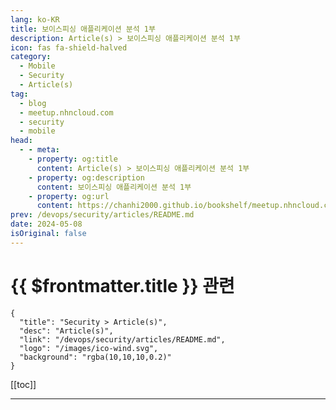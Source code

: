 ```yaml
---
lang: ko-KR
title: 보이스피싱 애플리케이션 분석 1부
description: Article(s) > 보이스피싱 애플리케이션 분석 1부
icon: fas fa-shield-halved
category: 
  - Mobile
  - Security
  - Article(s)
tag: 
  - blog
  - meetup.nhncloud.com
  - security
  - mobile
head:
  - - meta:
    - property: og:title
      content: Article(s) > 보이스피싱 애플리케이션 분석 1부
    - property: og:description
      content: 보이스피싱 애플리케이션 분석 1부
    - property: og:url
      content: https://chanhi2000.github.io/bookshelf/meetup.nhncloud.com/381.html
prev: /devops/security/articles/README.md
date: 2024-05-08
isOriginal: false
---
```


# {{ $frontmatter.title }} 관련

```component VPCard
{
  "title": "Security > Article(s)",
  "desc": "Article(s)",
  "link": "/devops/security/articles/README.md",
  "logo": "/images/ico-wind.svg",
  "background": "rgba(10,10,10,0.2)"
}
```

[[toc]]

---

<SiteInfo
  name="보이스피싱 애플리케이션 분석 1부 | NHN Cloud Meetup"
  desc="보이스피싱 애플리케이션 분석 1부"
  url="https://meetup.nhncloud.com/posts/381"
  logo="https://meetup.nhncloud.com/resources/img/favicon.ico"
  preview="/assets/image/meetup.nhncloud.com/381/banner.png"/>

<VidStack src="youtube/32bLJJcV4pU" />

<!-- TODO: 작성 -->
